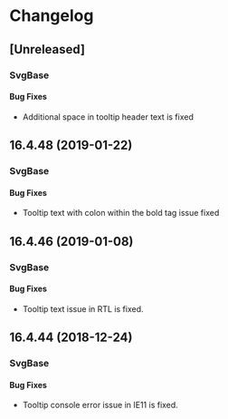 # Changelog

## [Unreleased]

### SvgBase

#### Bug Fixes

- Additional space in tooltip header text is fixed

## 16.4.48 (2019-01-22)

### SvgBase

#### Bug Fixes

- Tooltip text with colon within the bold tag issue fixed

## 16.4.46 (2019-01-08)

### SvgBase

#### Bug Fixes

- Tooltip text issue in RTL is fixed.

## 16.4.44 (2018-12-24)

### SvgBase

#### Bug Fixes

- Tooltip console error issue in IE11 is fixed.